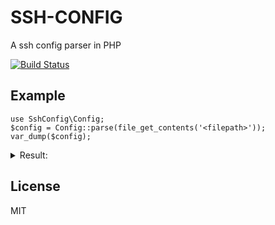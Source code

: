 SSH-CONFIG
==========

A ssh config parser in PHP

[![Build Status](https://travis-ci.org/r3n0e0/ssh-config.svg?branch=master)](https://travis-ci.org/r3n0e0/ssh-config)

Example
-------

```
use SshConfig\Config;
$config = Config::parse(file_get_contents('<filepath>'));
var_dump($config);
```

<details><summary>Result:</summary>
<pre><code>
array(2) {
  [0] =>
  array(2) {
    'Host' =>
    string(5) "hello"
    'Config' =>
    array(4) {
      'HostName' =>
      string(11) "example.com"
      'User' =>
      string(3) "wow"
      'Port' =>
      string(2) "22"
      'IdentityFile' =>
      string(19) "~/.ssh/id_rsa_hello"
    }
  }
  [1] =>
  array(2) {
    'Host' =>
    string(1) "*"
    'Config' =>
    array(3) {
      'PasswordAuthentication' =>
      string(2) "no"
      'ChallengeResponseAuthentication' =>
      string(2) "no"
      'HashKnownHosts' =>
      string(3) "yes"
    }
  }
}
</code></pre>
</details>

License
-------

MIT
